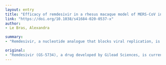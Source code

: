 ```yaml
---
layout: entry
title: "Efficacy of remdesivir in a rhesus macaque model of MERS-CoV infection"
link: "https://doi.org/10.1038/s41684-020-0537-x"
author:
- Le Bras, Alexandra

summary:
- "Remdesivir, a nucleotide analogue that blocks viral replication, is currently under trial for the treatment of COVID-19. The disease caused by Severe Acute Respiratory Syndrome Coronavirus 2 (SARS-CoV-2) has shown in vitro efficacy in mice against two coronaviruses responsible for previous respiratory disease outbreaks. In vitro and in vivo effectiveness in mice is shown in GS-5734."

original:
- "Remdesivir (GS-5734), a drug developed by Gilead Sciences, is currently under trial for the treatment of COVID-19, the disease caused by Severe Acute Respiratory Syndrome Coronavirus 2 (SARS-CoV-2). Remdesivir, a nucleotide analogue that blocks viral replication, has shown in vitro efficacy against SARS-CoV-2 and in vitro and in vivo efficacy in mice against two coronaviruses responsible for previous respiratory disease outbreaks, SARS-CoV and Middle East Respiratory Syndrome coronavirus (MERS-CoV)."
---
```


